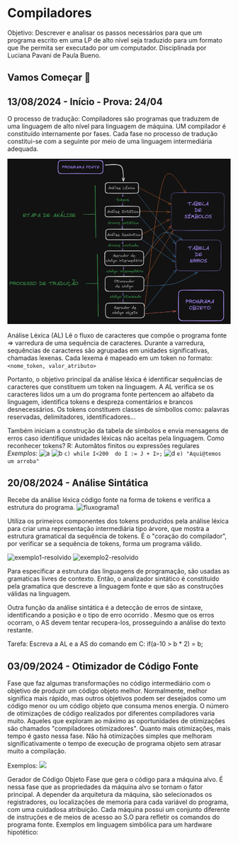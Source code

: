   # Compiladores
  Objetivo: Descrever e analisar os passos necessários para que um programa escrito em uma LP de alto nível seja traduzido para um formato que lhe permita ser executado por um computador.
  Disciplinada por Luciana Pavani de Paula Bueno.
  
  ## Vamos Começar 🚀  
  ## 13/08/2024 - Início - Prova: 24/04
  O processo de tradução:
  Compiladores são programas que traduzem de uma linguagem de alto nível para linguagem de máquina.
  UM compilador é constituído internamente por fases. Cada fase no processo de tradução constitui-se com a seguinte por meio de uma linguagem intermediária adequada.

  ![Fluxograma](https://github.com/DevIago15/cco-facul/blob/master/6%20Semestre/Compiladores/img/fluxograma.png)

  Análise Léxica (AL)
  Lê o fluxo de caracteres que compõe o programa fonte => varredura de uma sequência de caracteres.
  Durante a varredura, sequências de caracteres são agrupadas em unidades significativas, chamadas lexenas. Cada lexema é mapeado em um token no formato:
  ```<nome_token, valor_atributo>```

  Portanto, o objetivo principal da análise léxica é identificar sequências de caracteres que constituem um token na linguagem.
  A AL verifica se os caracteres lidos um a um do programa fonte pertencem ao alfabeto da linguagem, identifica tokens e despreza comentários e brancos desnecessários.
  Os tokens constituem classes de símbollos como: palavras reservadas, delimitadores, identificadores...

  Também iniciam a construção da tabela de símbolos e envia mensagens de erros caso identifique unidades léxicas não aceitas pela linguagem.
  Como reconhecer tokens?
  R: Automâtos finitos ou expressões regulares
  *Exemplos:*
  ![a](https://github.com/DevIago15/cco-facul/blob/main/6%20Semestre/Compiladores/img/a.png)
  ![b](https://github.com/DevIago15/cco-facul/blob/main/6%20Semestre/Compiladores/img/b.png)
  ```c) while I<200  do I := J + I>;```
  ![d](https://github.com/DevIago15/cco-facul/blob/main/6%20Semestre/Compiladores/img/d.png)
  ```e) "Aqui@temos um arroba"```

  ## 20/08/2024 - Análise Sintática
  Recebe da análise léxica código fonte na forma de tokens e verifica a estrutura do programa.
  ![fluxograma1](https://github.com/DevIago15/cco-facul/blob/main/6%20Semestre/Compiladores/img/fluxo1.png)

  Utiliza os primeiros componentes dos tokens produzidos pela análise léxica para criar uma representação intermediária tipo árvore, que mostra a estrutura gramatical da sequência de tokens.
  É o "coração do compilador", por verificar se a sequência de tokens, forma um programa válido.

  ![exemplo1-resolvido](https://github.com/DevIago15/cco-facul/blob/main/6%20Semestre/Compiladores/img/exemplo1-resolvido.png)
  ![exemplo2-resolvido](https://github.com/DevIago15/cco-facul/blob/main/6%20Semestre/Compiladores/img/exemplo-2-resolvido.png)

  Para especificar a estrutura das linguagens de programação, são usadas as gramaticas livres de contexto. Então, o analizador sintático é constituido pela gramatica que descreve a linguagem fonte e que são as construções válidas na linguagem.

  Outra função da análise sintática é a detecção de erros de sintaxe, identificando a posição e o tipo de erro ocorrido . Mesmo que os erros ocorram,  o AS devem tentar recupera-los, prosseguindo a análise do texto restante.

  Tarefa: Escreva a AL e a AS do comando em C: if(a-10 > b * 2) = b;

  ## 03/09/2024 - Otimizador de Código Fonte
  Fase que faz algumas transformações no código intermediário com o objetivo de produzir um código objeto melhor. Normalmente, melhor significa mais rápido, mas outros objetivos podem ser desejados como um código menor ou um código objeto que consuma menos energia. O número de otimizações de código realizados por diferentes compiladores varia muito. Aqueles que exploram ao máximo as oportunidades de otimizações são chamados "compiladores otimizadores". Quanto mais otimizações, mais tempo é gasto nessa fase. Não há otimizações simples que melhoram significativamente o tempo de execução de programa objeto sem atrasar muito a compilação.

  Exemplos:
  ![](https://github.com/DevIago15/cco-facul/blob/main/6%20Semestre/Compiladores/img/pre-c.png)
  ![]()

  Gerador de Código Objeto
  Fase que gera o código para a máquina alvo. É nessa fase que as propriedades da máquina alvo se tornam o fator principal. A depender da arquitetura da máquina, são selecionados os registradores, ou localizações de memoria para cada variável do programa, com uma cuidadosa atribuição. Cada máquina possui um conjunto diferente de instruções e de meios de acesso ao S.O para refletir os comandos do programa fonte. Exemplos em linguagem simbólica para um hardware hipotético:
  ![]()
  ![]()
